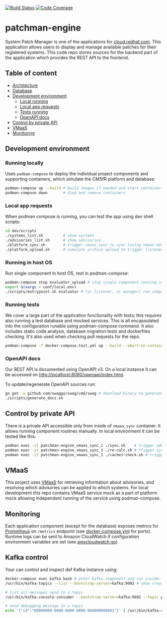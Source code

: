 [![Build Status](https://travis-ci.org/RedHatInsights/patchman-engine.svg?branch=master)](https://travis-ci.org/RedHatInsights/patchman-engine)
[![Code Coverage](https://codecov.io/gh/RedHatInsights/patchman-engine/branch/master/graph/badge.svg)](https://codecov.io/gh/RedHatInsights/patchman-engine)

# patchman-engine
System Patch Manager is one of the applications for [cloud.redhat.com](cloud.redhat.com). This application allows users to display and manage available patches for their registered systems. This code repo stores sources for the backend part of the application which provides the REST API to the frontend.

## Table of content
- [Architecture](docs/md/architecture.md)
- [Database](docs/md/database.md)
- [Development environment](#development-environment)
  - [Local running](#local-running)
  - [Local app requests](#local-app-requests)
  - [Tests running](#tests-running)
  - [OpenAPI docs](#openapi-docs)
- [Control by private API](#control-by-private-api)
- [VMaaS](#vmaas)
- [Monitoring](#monitoring)

## Development environment

### Running locally
Uses `podman-compose` to deploy the individual project components and supporting containers, which simulate the CMSfR platform and database:
~~~bash
podman-compose up --build # Build images if needed and start containers
podman-compose down       # Stop and remove containers
~~~


### Local app requests
When podman compose is running, you can test the app using dev shell scripts:
~~~bash
cd dev/scripts
./systems_list.sh         # show systems
./advisories_list.sh      # show advisories
./platform_sync.sh        # trigger vmaas_sync to sync (using vmaas mock)
./platform_upload.sh      # simulate archive upload to trigger listener and evaluator_upload
~~~

### Running in host OS
Run single component in host OS, rest in podman-compose:
~~~bash
podman-compose stop evaluator_upload # stop single component running using podman-compose
export $(xargs < conf/local.env)
./scripts/entrypoint.sh evaluator # (or listener, or manager) run component in host OS
~~~

### Running tests
We cover a large part of the application functionality with tests; this requires also running a test database and mocked services. This is all encapsulated into the configuration runable using podman-compose command. It also includes static code analysis, database migration tests and dockerfiles checking. It's also used when checking pull requests for the repo.
~~~bash
podman-compose -f docker-compose.test.yml up --build --abort-on-container-exit
~~~

### OpenAPI docs
Our REST API is documented using OpenAPI v3. On a local instance it can be accessed on <http://localhost:8080/openapi/index.html>.

To update/regenerate OpenAPI sources run:
~~~bash
go get -u github.com/swaggo/swag/cmd/swag # download binary to generate, do it first time only
./scripts/generate_docs.sh
~~~

## Control by private API
There is a private API accessible only from inside of `vmaas_sync` container. It allows running component routines manually. In local environment it can be tested like this:
~~~bash
podman exec -it patchman-engine_vmaas_sync_1 ./sync.sh    # trigger advisories syncing event.
podman exec -it patchman-engine_vmaas_sync_1 ./re-calc.sh # trigger systems recalculation event.
podman exec -it patchman-engine_vmaas_sync_1 ./caches-check.sh # trigger account caches checking.
~~~

## VMaaS
This project uses [VMaaS](https://github.com/RedHatInsights/vmaas) for retrieving information about advisories, and resolving which advisories can be applied to which systems. For local development this repo contains VMaaS service mock as a part of platform mock allowing independent running of the service using podman-compose.

## Monitoring
Each application component (except for the database) exposes metrics for [Prometheus](https://prometheus.io/)
on `/metrics` endpoint (see [docker-compose.yml](docker-compose.yml) for ports). Runtime logs can be sent to Amazon
CloudWatch if configuration environment variables are set (see [awscloudwatch.go](base/utils/awscloudwatch.go)).

## Kafka control
Your can control and inspect def Kafka instance using:
~~~bash
docker-compose exec kafka bash # enter kafka component and run inside:
/usr/bin/kafka-topics --list --bootstrap-server=kafka:9092 # show created topics

# list all messages send to a topic
/usr/bin/kafka-console-consumer --bootstrap-server=kafka:9092 --topic platform.inventory.events --from-beginning

# send debugging message to a topic
echo '{"id":"00000000-0000-0000-0000-000000000002"}' | /usr/bin/kafka-console-producer --broker-list kafka:9092 --topic patchman.evaluator.upload
~~~
